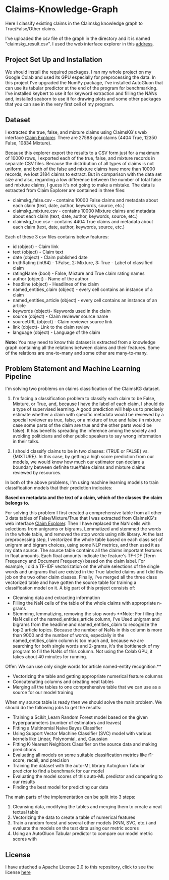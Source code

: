 # Claims-Knowledge-Graph
Here I classify existing claims in the Claimskg knowledge graph to True/False/Other claims.

I've uploaded the csv file of the graph in the directory and it is named "claimskg_result.csv". I used the web interface explorer in this [address](https://data.gesis.org/claimskg/explorer/home). 

## Project Set Up and Installation

We should install the required packages. I ran my whole project on my Google Colab and used its GPU especially for preprocessing the data. In this project I've upgraded the NumPy package, I've installed AutoGluon that can use its tabular predictor at the end of the program for benchmarking. I've installed keybert to use it for keyword extraction and filling the NANs and, installed seaborn to use it for drawing plots and some other packages that you can see in the very first cell of my program. 

## Dataset


I extracted the true, false, and mixture claims using ClaimsKG's web interface [Claim Explorer](https://data.gesis.org/claimskg/explorer/home). There are 27588 goal claims (4404 True, 12350 False, 10834 Mixture).

Because this explorer export the results to a CSV form just for a maximum of 10000 rows, I exported each of the true, false, and mixture records in separate CSV files. Because the distribution of all types of claims is not uniform, and both of the false and mixture claims have more than 10000 records, we lost 3184 claims to extract. But in comparison with the data set size and also, regarding a low difference between the number of total false and mixture claims, I guess it's not going to make a mistake.
The data is extracted from Claim Explorer are contained in three files:

* claimskg_false.csv - contains 10000 False claims and metadata about each claim (text, date, author, keywords, source, etc.)
* claimskg_mixture.csv - contains 10000 Mixture claims and metadata about each claim (text, date, author, keywords, source, etc.)
* claimskg_true.csv - contains 4404 True claims and metadata about each claim (text, date, author, keywords, source, etc.)


Each of these 3 csv files contains below features:

* id (object) - Claim link
* text (object) - Claim text
* date (object) - Claim published date
* truthRating (int64) - 1:False, 2: Mixture, 3: True - Label of classified claim
* ratingName (bool) - False, Mixture and True claim rating names
* author (object) - Name of the author
* headline (object) - Headlines of the claim
* named_entities_claim (object) - every cell contains an instance of a claim
* named_entities_article (object) - every cell contains an instance of an article
* keywords (object)- Keywords used in the claim
* source (object) - Claim reviewer source name
* sourceURL (object) - Claim reviewer source link
* link (object)- Link to the claim review
* language (object) - Language of the claim

**Note:** You may need to know this dataset is extracted from a knowledge graph containing all the relations between claims and their features. Some of the relations are one-to-many and some other are many-to-many.

## Problem Statement and Machine Learning Pipeline

I'm solving two problems on claims classification of the ClaimsKG dataset.

1. I'm facing a classification problem to classify each claim to be False, Mixture, or True, and, because I have the label of each claim, I should do a type of supervised learning. A good prediction will help us to precisely estimate whether a claim with specific metadata would be reviewed by a special reviewer as true, false, or a mixture of true and false (in mixture case some parts of the claim are true and the other parts would be false). It has benefits spreading the inference among the society and avoiding politicians and other public speakers to say wrong information in their talks.  

2. I should classify claims to be in two classes: {TRUE or FALSE} vs. {MIXTURE}. In this case, by getting a high score prediction from our models, we would know how much our estimator can declare a boundary between definite true/false claims and mixture claims reviewed by resources.

In both of the above problems, I'm using machine learning models to train classification models that their prediction indicates:

**Based on metadata and the text of a claim, which of the classes the claim belongs to.**
 
For solving this problem I first created a comprehensive table from all other 3 data tables of False/Mixture/True that I was extracted from ClaimsKG's web interface [Claim Explorer](https://data.gesis.org/claimskg/explorer/home). Then I have replaced the NaN cells with selections from unigrams or bigrams, Lemmatized and stemmed the words in the whole table, and removed the stop words using nltk library. At the last preprocessing step, I vectorized the whole table based on each class set of unigram and bigram choices, using some NLP metrics, and then used it as my data source. The source table contains all the claims important features in float amounts. Each float amounts indicate the feature's TF-IDF (Term Frequency and Document Frequency) based on the claim label. For example, I did a TF-IDF vectorization on the whole selections of the single words and unigrams that are existed in the True labeled claims and I did this job on the two other claim classes. Finally, I've merged all the three class vectorized table and have gotten the source table for training a classification model on it. A big part of this project consists of:

* Cleansing data and extracting information
* Filling the NaN cells of the table of the whole claims with appropriate n-grams
* Stemming, lemmatizing, removing the stop words
**Note: For filling the NaN cells of the named_entities_article column, I've Used unigram and bigrams from the headline and named_entities_claim to recognize the top 2 article topics. Because the number of NaNs in this column is more than 9000 and the number of words, especially in the named_entities_claim column is too much and, because we are searching for both single words and 2-grams, it's the bottleneck of my program to fill the NaNs of this column. Not using the Colab GPU, it takes about 40 minutes for running.

Offer: We can use only single words for article named-entity recognition.**
* Vectorizing the table and getting appropriate numerical feature columns
* Concatenating columns and creating neat tables
* Merging all the tables to one comprehensive table that we can use as a source for our model training  

When my source table is ready then we should solve the main problem. We should do the following jobs to get the results:

* Training a Scikit_Learn Random Forest model based on the given hyperparameters (number of estimators and leaves)
* Fitting a Multinomial Naive Bayes Classifier
* Using Support Vector Machine Classifier (SVC) model with various kernels like Linear, Polynomial, and, Gaussian
* Fitting K-Nearest Neighbors Classifier on the source data and making predictions
* Evaluating all models on some suitable classification metrics like f1-score, recall, and precision
* Training the dataset with the auto-ML library Autogluon Tabular predictor to find a benchmark for our model
* Evaluating the model scores of this auto-ML predictor and comparing to our results 
* Finding the best model for predicting our data 

The main parts of the implementation can be split into 3 steps:

1. Cleansing data, modifying the tables and merging them to create a neat textual table
2. Vectorizing the data to create a table of numerical features
3. Train a random forest and several other models (KNN, SVC, etc.) and evaluate the models on the test data using our metric scores
4. Using an AutoGluon Tabular predictor to compare our model metric scores with

## License

I have attached a Apache License 2.0 to this repository, click to see the license [here](https://github.com/EnsiyehRaoufi/Claims-Knowledge-Graph/blob/a86499380ddc48b24b1983e789d20a6c677eb938/LICENSE)

